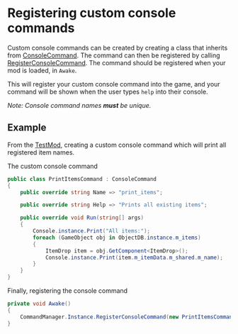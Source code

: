 # Registering custom console commands
Custom console commands can be created by creating a class that inherits from [ConsoleCommand](xref:JotunnLib.Entities.ConsoleCommand). The command can then be registered by calling [RegisterConsoleCommand](JotunnLib.Managers.CommandManager.RegisterConsoleCommand(ConsoleCommand)). The command should be registered when your mod is loaded, in `Awake`.  

This will register your custom console command into the game, and your command will be shown when the user types `help` into their console.

_Note: Console command names **must** be unique._

## Example
From the [TestMod](https://github.com/jotunnlib/jotunnlib/blob/main/TestMod/ConsoleCommands/PrintItemsCommand.cs), creating a custom console command which will print all registered item names.  

The custom console command
```cs
public class PrintItemsCommand : ConsoleCommand
{
    public override string Name => "print_items";

    public override string Help => "Prints all existing items";

    public override void Run(string[] args)
    {
        Console.instance.Print("All items:");
        foreach (GameObject obj in ObjectDB.instance.m_items)
        {
            ItemDrop item = obj.GetComponent<ItemDrop>();
            Console.instance.Print(item.m_itemData.m_shared.m_name);
        }
    }
}
```

Finally, registering the console command

```cs
private void Awake()
{
    CommandManager.Instance.RegisterConsoleCommand(new PrintItemsCommand());
}
```